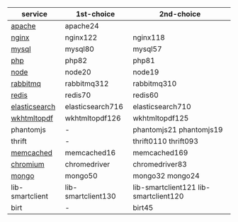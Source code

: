 | service | 1st\-choice | 2nd\-choice |
|---------|-------------|-------------|
| [apache](https://packages.debian.org/search?suite=all&section=all&arch=any&searchon=names&keywords=apache2) | apache24 | |
| [nginx](https://packages.debian.org/search?keywords=nginx&searchon=names&suite=all&section=all) | nginx122 | nginx118 |
| [mysql](https://en.wikipedia.org/wiki/MySQL#Release_history) | mysql80 | mysql57 |
| [php](https://www.php.net/supported-versions.php) | php82 | php81 |
| [node](https://nodejs.org/en/download/releases) | node20 | node19 |
| [rabbitmq](https://packages.debian.org/search?suite=all&section=all&arch=any&searchon=names&keywords=rabbitmq-server) | rabbitmq312 | rabbitmq310 |
| [redis](https://packages.debian.org/search?suite=all&section=all&arch=any&searchon=names&keywords=redis) | redis70 | redis60 |
| [elasticsearch](https://www.elastic.co/support/eol) | elasticsearch716 | elasticsearch710 |
| [wkhtmltopdf](https://packages.debian.org/search?suite=all&section=all&arch=any&searchon=names&keywords=wkhtmltopdf) | wkhtmltopdf126 | wkhtmltopdf125 | wkhtmltopdf126\-broken wkhtmltopdf125\-broken | wkhtmltopdf wkhtmltopdf\-broken |
| phantomjs | - | phantomjs21 phantomjs19 |
| thrift | - | thrift0110 thrift093 |
| [memcached](https://packages.debian.org/search?suite=all&section=all&arch=any&searchon=names&keywords=memcached) | memcached16 | memcached169 |
| [chromium](https://packages.debian.org/search?suite=all&section=all&arch=any&searchon=names&keywords=chromium-driver) | chromedriver | chromedriver83 | - | chromedriver73 |
| [mongo](https://www.mongodb.com/support-policy/lifecycles) | mongo50 | mongo32 mongo24 |
| lib\-smartclient | lib\-smartclient130 | lib\-smartclient121 lib\-smartclient120 |
| birt | - | birt45 |
